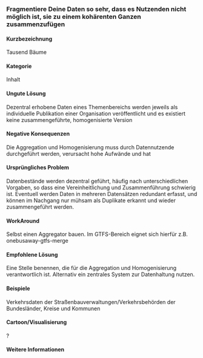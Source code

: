 ### Fragmentiere Deine Daten so sehr, dass es Nutzenden nicht möglich ist, sie zu einem kohärenten Ganzen zusammenzufügen

#### Kurzbezeichnung
Tausend Bäume

#### Kategorie
Inhalt

#### Ungute Lösung
Dezentral erhobene Daten eines Themenbereichs werden jeweils als individuelle Publikation einer Organisation veröffentlicht und es existiert keine zusammengeführte, homogenisierte Version 

#### Negative Konsequenzen
Die Aggregation und Homogenisierung muss durch Datennutzende durchgeführt werden, verursacht hohe Aufwände und hat 

#### Ursprüngliches Problem
Datenbestände werden dezentral geführt, häufig nach unterschiedlichen Vorgaben, so dass eine Vereinheitlichung und Zusammenführung schwierig ist. Eventuell werden Daten in mehreren Datensätzen redundant erfasst, und können im Nachgang nur mühsam als Duplikate erkannt und wieder zusammengeführt werden.

#### WorkAround
Selbst einen Aggregator bauen. Im GTFS-Bereich eignet sich hierfür z.B. onebusaway-gtfs-merge

#### Empfohlene Lösung
Eine Stelle benennen, die für die Aggregation und Homogenisierung verantwortlich ist. Alternativ ein zentrales System zur Datenhaltung nutzen.

#### Beispiele
Verkehrsdaten der Straßenbauverwaltungen/Verkehrsbehörden der Bundesländer, Kreise und Kommunen

#### Cartoon/Visualisierung
?

#### Weitere Informationen